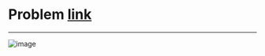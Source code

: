 # Problem [link](https://vjudge.net/problem/UVA-673)
___
![image](https://user-images.githubusercontent.com/78826405/189532397-82b7adc4-c7ab-4461-bab1-1e1b2ec5f4f4.png)
